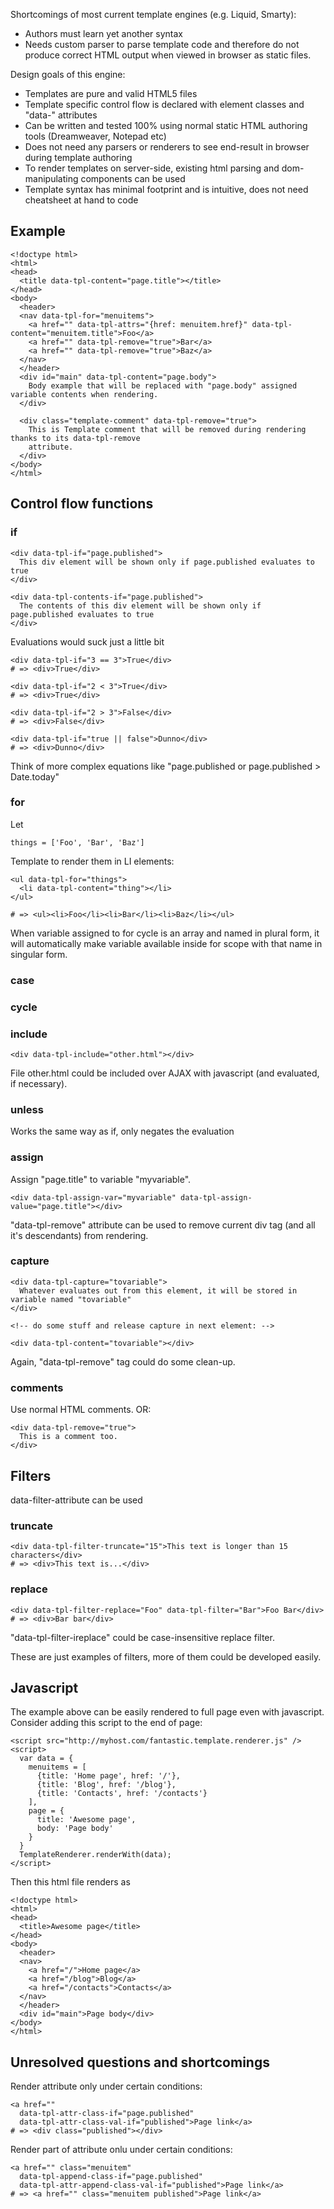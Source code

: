 Shortcomings of most current template engines (e.g. Liquid, Smarty):

* Authors must learn yet another syntax
* Needs custom parser to parse template code and therefore do not produce correct HTML output when viewed in browser as static files.

Design goals of this engine:

* Templates are pure and valid HTML5 files
* Template specific control flow is declared with element classes and "data-" attributes
* Can be written and tested 100% using normal static HTML authoring tools (Dreamweaver, Notepad etc)
* Does not need any parsers or renderers to see end-result in browser during template authoring
* To render templates on server-side, existing html parsing and dom-manipulating components can be used
* Template syntax has minimal footprint and is intuitive, does not need cheatsheet at hand to code

## Example

    <!doctype html>
    <html>
    <head>
      <title data-tpl-content="page.title"></title>
    </head>
    <body>
      <header>
      <nav data-tpl-for="menuitems">
        <a href="" data-tpl-attrs="{href: menuitem.href}" data-tpl-content="menuitem.title">Foo</a>
        <a href="" data-tpl-remove="true">Bar</a>
        <a href="" data-tpl-remove="true">Baz</a>
      </nav>
      </header>
      <div id="main" data-tpl-content="page.body">
        Body example that will be replaced with "page.body" assigned variable contents when rendering.
      </div>
      
      <div class="template-comment" data-tpl-remove="true">
        This is Template comment that will be removed during rendering thanks to its data-tpl-remove
        attribute.
      </div>
    </body>
    </html>

## Control flow functions

### if

    <div data-tpl-if="page.published">
      This div element will be shown only if page.published evaluates to true
    </div>
    
    <div data-tpl-contents-if="page.published">
      The contents of this div element will be shown only if page.published evaluates to true
    </div>

Evaluations would suck just a little bit

    <div data-tpl-if="3 == 3">True</div>
    # => <div>True</div>
    
    <div data-tpl-if="2 < 3">True</div>
    # => <div>True</div>
    
    <div data-tpl-if="2 > 3">False</div>
    # => <div>False</div>
    
    <div data-tpl-if="true || false">Dunno</div>
    # => <div>Dunno</div>

Think of more complex equations like "page.published or page.published > Date.today"

### for

Let

    things = ['Foo', 'Bar', 'Baz']

Template to render them in LI elements:

    <ul data-tpl-for="things">
      <li data-tpl-content="thing"></li>
    </ul>
    
    # => <ul><li>Foo</li><li>Bar</li><li>Baz</li></ul>

When variable assigned to for cycle is an array and named in plural form, it will automatically make variable available inside for scope with that name in singular form.

### case

### cycle

### include

    <div data-tpl-include="other.html"></div>

File other.html could be included over AJAX with javascript (and evaluated, if necessary).

### unless

Works the same way as if, only negates the evaluation

### assign

Assign "page.title" to variable "myvariable".

    <div data-tpl-assign-var="myvariable" data-tpl-assign-value="page.title"></div>

"data-tpl-remove" attribute can be used to remove current div tag (and all it's descendants) from rendering.

### capture

    <div data-tpl-capture="tovariable">
      Whatever evaluates out from this element, it will be stored in variable named "tovariable"
    </div>
    
    <!-- do some stuff and release capture in next element: -->
    
    <div data-tpl-content="tovariable"></div>

Again, "data-tpl-remove" tag could do some clean-up.

### comments

Use normal HTML comments. OR:

    <div data-tpl-remove="true">
      This is a comment too.
    </div>

## Filters

data-filter-attribute can be used

### truncate

    <div data-tpl-filter-truncate="15">This text is longer than 15 characters</div>
    # => <div>This text is...</div>

### replace

    <div data-tpl-filter-replace="Foo" data-tpl-filter="Bar">Foo Bar</div>
    # => <div>Bar bar</div>

"data-tpl-filter-ireplace" could be case-insensitive replace filter.

These are just examples of filters, more of them could be developed easily.

## Javascript

The example above can be easily rendered to full page even with javascript. Consider adding this script to the end of page:

    <script src="http://myhost.com/fantastic.template.renderer.js" />
    <script>
      var data = {
        menuitems = [
          {title: 'Home page', href: '/'},
          {title: 'Blog', href: '/blog'},
          {title: 'Contacts', href: '/contacts'}
        ],
        page = {
          title: 'Awesome page',
          body: 'Page body'
        }
      }
      TemplateRenderer.renderWith(data);
    </script>

Then this html file renders as

    <!doctype html>
    <html>
    <head>
      <title>Awesome page</title>
    </head>
    <body>
      <header>
      <nav>
        <a href="/">Home page</a>
        <a href="/blog">Blog</a>
        <a href="/contacts">Contacts</a>
      </nav>
      </header>
      <div id="main">Page body</div>
    </body>
    </html>

## Unresolved questions and shortcomings

Render attribute only under certain conditions:

    <a href=""
      data-tpl-attr-class-if="page.published"
      data-tpl-attr-class-val-if="published">Page link</a>
    # => <div class="published"></div>

Render part of attribute onlu under certain conditions:

    <a href="" class="menuitem"
      data-tpl-append-class-if="page.published"
      data-tpl-attr-append-class-val-if="published">Page link</a>
    # => <a href="" class="menuitem published">Page link</a>
